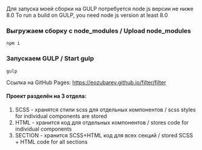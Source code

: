 Для запуска моей сборки на GULP потребуется node js версии не ниже 8.0
To run a build on GULP, you need node js version at least 8.0

###  Выгружаем сборку с node_modules / Upload node_modules
```
npm i
```
### Запускаем GULP / Start gulp
```
gulp
```
Ссылка на GitHub Pages:  https://eozubarev.github.io/filter/filter

#### Проект разделён на 3 отдела:

1. SCSS - хранятся стили scss для отдельных компонентов / scss styles for individual components are stored
2. HTML - хранится код для отдельных компонентов / stores code for individual components
3. SECTION - хранится SCSS+HTML код для всех секций / stored SCSS + HTML code for all sections
